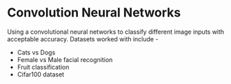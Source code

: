 # Convolution Neural Networks
Using a convolutional neural networks to classify different image inputs with acceptable accuracy.
Datasets worked with include -
  - Cats vs Dogs
  - Female vs Male facial recognition
  - Fruit classification
  - Cifar100 dataset
